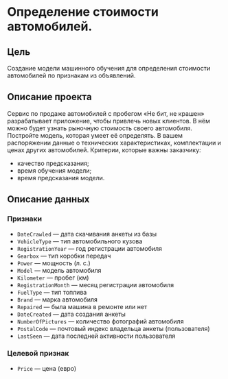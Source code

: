 # Определение стоимости автомобилей.
## Цель 
Создание модели машинного обучения для определения стоимости автомобилей по признакам из объявлений.
## Описание проекта
Сервис по продаже автомобилей с пробегом «Не бит, не крашен» разрабатывает приложение, чтобы привлечь новых клиентов. В нём можно будет узнать рыночную стоимость своего автомобиля. 
Постройте модель, которая умеет её определять. В вашем распоряжении данные о технических характеристиках, комплектации и ценах других автомобилей.
Критерии, которые важны заказчику:
* качество предсказания;
* время обучения модели;
* время предсказания модели.
## Описание данных
### Признаки
* `DateCrawled` — дата скачивания анкеты из базы
* `VehicleType` — тип автомобильного кузова
* `RegistrationYear` — год регистрации автомобиля
* `Gearbox` — тип коробки передач
* `Power` — мощность (л. с.)
* `Model` — модель автомобиля
* `Kilometer` — пробег (км)
* `RegistrationMonth` — месяц регистрации автомобиля
* `FuelType` — тип топлива
* `Brand` — марка автомобиля
* `Repaired` — была машина в ремонте или нет
* `DateCreated` — дата создания анкеты
* `NumberOfPictures` — количество фотографий автомобиля
* `PostalCode` — почтовый индекс владельца анкеты (пользователя)
* `LastSeen` — дата последней активности пользователя
### Целевой признак
* `Price` — цена (евро)
